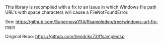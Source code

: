This library is recompiled with a fix to an
issue in which Windows file path URL's with space characters will cause
a FileNotFoundError.

See: https://github.com/Supernova1114/ffsampledsp/tree/windows-url-fix-main

Original Repo: https://github.com/hendriks73/ffsampledsp
